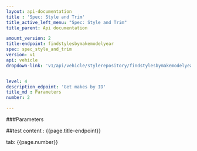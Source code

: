 ```yaml
---
layout: api-documentation
title : 'Spec: Style and Trim'
title_active_left_menu: "Spec: Style and Trim"
title_parent: Api documentation

amount_version: 2
title-endpoint: findstylesbymakemodelyear
spec: spec_style_and_trim
version: v1
api: vehicle
dropdown-link: 'v1/api/vehicle/stylerepository/findstylesbymakemodelyear'


level: 4
description_edpoint: 'Get makes by ID'
title_md : Parameters
number: 2

---
```


###Parameters

##test content : {{page.title-endpoint}} 

tab: {{page.number}}